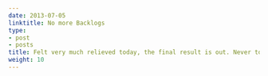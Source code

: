 ```yaml
---
date: 2013-07-05
linktitle: No more Backlogs
type:
- post
- posts
title: Felt very much relieved today, the final result is out. Never told my parents that I had these much arrears, somehow managed keeping the secret until now.
weight: 10
---
```



